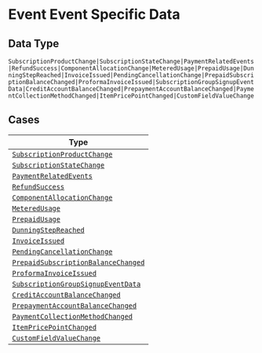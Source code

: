 
# Event Event Specific Data

## Data Type

`SubscriptionProductChange|SubscriptionStateChange|PaymentRelatedEvents|RefundSuccess|ComponentAllocationChange|MeteredUsage|PrepaidUsage|DunningStepReached|InvoiceIssued|PendingCancellationChange|PrepaidSubscriptionBalanceChanged|ProformaInvoiceIssued|SubscriptionGroupSignupEventData|CreditAccountBalanceChanged|PrepaymentAccountBalanceChanged|PaymentCollectionMethodChanged|ItemPricePointChanged|CustomFieldValueChange`

## Cases

| Type |
|  --- |
| [`SubscriptionProductChange`](../../../doc/models/subscription-product-change.md) |
| [`SubscriptionStateChange`](../../../doc/models/subscription-state-change.md) |
| [`PaymentRelatedEvents`](../../../doc/models/payment-related-events.md) |
| [`RefundSuccess`](../../../doc/models/refund-success.md) |
| [`ComponentAllocationChange`](../../../doc/models/component-allocation-change.md) |
| [`MeteredUsage`](../../../doc/models/metered-usage.md) |
| [`PrepaidUsage`](../../../doc/models/prepaid-usage.md) |
| [`DunningStepReached`](../../../doc/models/dunning-step-reached.md) |
| [`InvoiceIssued`](../../../doc/models/invoice-issued.md) |
| [`PendingCancellationChange`](../../../doc/models/pending-cancellation-change.md) |
| [`PrepaidSubscriptionBalanceChanged`](../../../doc/models/prepaid-subscription-balance-changed.md) |
| [`ProformaInvoiceIssued`](../../../doc/models/proforma-invoice-issued.md) |
| [`SubscriptionGroupSignupEventData`](../../../doc/models/subscription-group-signup-event-data.md) |
| [`CreditAccountBalanceChanged`](../../../doc/models/credit-account-balance-changed.md) |
| [`PrepaymentAccountBalanceChanged`](../../../doc/models/prepayment-account-balance-changed.md) |
| [`PaymentCollectionMethodChanged`](../../../doc/models/payment-collection-method-changed.md) |
| [`ItemPricePointChanged`](../../../doc/models/item-price-point-changed.md) |
| [`CustomFieldValueChange`](../../../doc/models/custom-field-value-change.md) |

